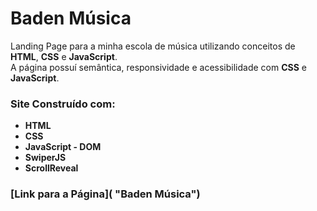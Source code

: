 # Baden Música 
Landing Page para a minha escola de música utilizando conceitos de **HTML**, **CSS** e **JavaScript**. <br/> 
A página possuí semântica, responsividade e acessibilidade com **CSS** e **JavaScript**.

### Site Construído com:
- **HTML**
- **CSS**
- **JavaScript - DOM**
- **SwiperJS**
- **ScrollReveal**

### [Link para a Página]( "Baden Música")
